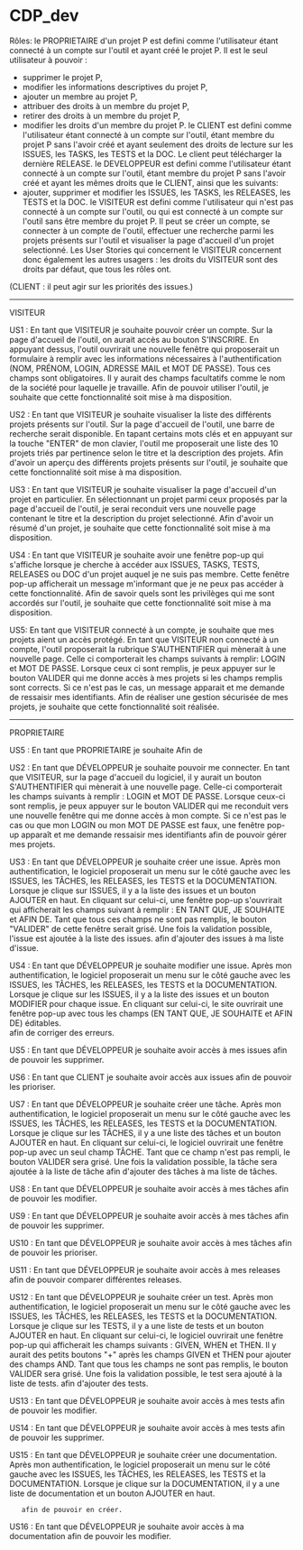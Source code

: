 # CDP_dev

Rôles:
le PROPRIETAIRE d'un projet P est defini comme l'utilisateur étant connecté à un compte sur l'outil et ayant créé le projet P. Il est le seul utilisateur à pouvoir :
 - supprimer le projet P,
 - modifier les informations descriptives du projet P,
 - ajouter un membre au projet P,
 - attribuer des droits à un membre du projet P,
 - retirer des droits à un membre du projet P,
 - modifier les droits d'un membre du projet P.
le CLIENT est defini comme l'utilisateur étant connecté à un compte sur l'outil, étant membre du projet P sans l'avoir créé et ayant seulement des droits de lecture sur les ISSUES, les TASKS, les TESTS et la DOC. Le client peut télécharger la dernière RELEASE.
le DEVELOPPEUR est defini comme l'utilisateur étant connecté à un compte sur l'outil, étant membre du projet P sans l'avoir créé et ayant les mêmes droits que le CLIENT, ainsi que les suivants:
 - ajouter, supprimer et modifier les ISSUES, les TASKS, les RELEASES, les TESTS et la DOC. 
le VISITEUR est defini comme l'utilisateur qui n'est pas connecté à un compte sur l'outil, ou qui est connecté à un compte sur l'outil sans être membre du projet P. Il peut se créer un compte, se connecter à un compte de l'outil, effectuer une recherche parmi les projets présents sur l'outil et visualiser la page d'accueil d'un projet selectionné. Les User Stories qui concernent le VISITEUR concernent donc également les autres usagers : les droits du VISITEUR sont des droits par défaut, que tous les rôles ont.

(CLIENT : il peut agir sur les priorités des issues.)

************************************************************************************************************************************

VISITEUR

US1 : En tant que VISITEUR
      je souhaite pouvoir créer un compte. Sur la page d'accueil de l'outil, on aurait accès au bouton S'INSCRIRE. En appuyant dessus, l'outil ouvrirait une nouvelle fenêtre qui proposerait un formulaire à remplir avec les informations nécessaires à l'authentification (NOM, PRÉNOM, LOGIN, ADRESSE MAIL et MOT DE PASSE). Tous ces champs sont obligatoires. Il y aurait des champs facultatifs comme le nom de la société pour laquelle je travaille.
      Afin de pouvoir utiliser l'outil, je souhaite que cette fonctionnalité soit mise à ma disposition.

US2 : En tant que VISITEUR
       je souhaite visualiser la liste des différents projets présents sur l'outil. Sur la page d'accueil de l'outil, une barre de recherche serait disponible. En tapant certains mots clés et en appuyant sur la touche "ENTER" de mon clavier, l'outil me proposerait une liste des 10 projets triés par pertinence selon le titre et la description des projets.
       Afin d'avoir un aperçu des différents projets présents sur l'outil, je souhaite que cette fonctionnalité soit mise à ma disposition.

US3 : En tant que VISITEUR
        je souhaite visualiser la page d'accueil d'un projet en particulier. En sélectionnant un projet parmi ceux proposés par la page d'accueil de l'outil, je serai reconduit vers une nouvelle page contenant le titre et la description du projet selectionné.
        Afin d'avoir un résumé d'un projet, je souhaite que cette fonctionnalité soit mise à ma disposition.

US4 : En tant que VISITEUR
        je souhaite avoir une fenêtre pop-up qui s'affiche lorsque je cherche à accéder aux ISSUES, TASKS, TESTS, RELEASES ou DOC d'un projet auquel je ne suis pas membre. Cette fenêtre pop-up afficherait un message m'informant que je ne peux pas accéder à cette fonctionnalité.
        Afin de savoir quels sont les privilèges qui me sont accordés sur l'outil, je souhaite que cette fonctionnalité soit mise à ma disposition.

US5: En tant que VISITEUR connecté à un compte,
        je souhaite que mes projets aient un accès protégé. En tant que VISITEUR non connecté à un compte, l'outil proposerait la rubrique S'AUTHENTIFIER qui mènerait à une nouvelle page. Celle ci comporterait les champs suivants à remplir: LOGIN et MOT DE PASSE. Lorsque ceux ci sont remplis, je peux appuyer sur le bouton VALIDER qui me donne accès à mes projets si les champs remplis sont corrects. Si ce n'est pas le cas, un message apparait et me demande de ressaisir mes identifiants.
        Afin de réaliser une gestion sécurisée de mes projets, je souhaite que cette fonctionnalité soit réalisée.

************************************************************************************************************************************

PROPRIETAIRE

US5 : En tant que PROPRIETAIRE
        je souhaite
        Afin de

US2 : En tant que DÉVELOPPEUR
      je souhaite pouvoir me connecter. En tant que VISITEUR, sur la page d'accueil du logiciel, il y aurait un bouton S'AUTHENTIFIER qui mènerait à une nouvelle page. Celle-ci comporterait les champs suivants à remplir : LOGIN et MOT DE PASSE. Lorsque ceux-ci sont remplis, je peux appuyer sur le bouton VALIDER qui me reconduit vers une nouvelle fenêtre qui me donne accès à mon compte. Si ce n'est pas le cas ou que mon LOGIN ou mon MOT DE PASSE est faux, une fenêtre pop-up apparaît et me demande ressaisir mes identifiants
      afin de pouvoir gérer mes projets.

US3 : En tant que DÉVELOPPEUR
      je souhaite créer une issue. Après mon authentification, le logiciel proposerait un menu sur le côté gauche avec les ISSUES, les TÂCHES, les RELEASES, les TESTS et la DOCUMENTATION. Lorsque je clique sur ISSUES, il y a la liste des issues et un bouton AJOUTER en haut. En cliquant sur celui-ci, une fenêtre pop-up s'ouvrirait qui afficherait les champs suivant à remplir : EN TANT QUE, JE SOUHAITE et AFIN DE. Tant que tous ces champs ne sont pas remplis, le bouton "VALIDER" de cette fenêtre serait grisé. Une fois la validation possible, l'issue est ajoutée à la liste des issues. 
      afin d'ajouter des issues à ma liste d'issue.

US4 : En tant que DÉVELOPPEUR
      je souhaite modifier une issue. Après mon authentification, le logiciel proposerait un menu sur le côté gauche avec les ISSUES, les TÂCHES, les RELEASES, les TESTS et la DOCUMENTATION. Lorsque je clique sur les ISSUES, il y a la liste des issues et un bouton MODIFIER pour chaque issue. En cliquant sur celui-ci, le site ouvrirait une fenêtre pop-up avec tous les champs (EN TANT QUE, JE SOUHAITE et AFIN DE) éditables.  
      afin de corriger des erreurs.

US5 : En tant que DÉVELOPPEUR
      je souhaite avoir accès à mes issues
      afin de pouvoir les supprimer.

US6 : En tant que CLIENT
      je souhaite avoir accès aux issues
      afin de pouvoir les prioriser.

US7 : En tant que DÉVELOPPEUR
      je souhaite créer une tâche. Après mon authentification, le logiciel proposerait un menu sur le côté gauche avec les ISSUES, les TÂCHES, les RELEASES, les TESTS et la DOCUMENTATION. Lorsque je clique sur les TÂCHES, il y a une liste des tâches et un bouton AJOUTER en haut. En cliquant sur celui-ci, le logiciel ouvrirait une fenêtre pop-up avec un seul champ TÂCHE. Tant que ce champ n'est pas rempli, le bouton VALIDER sera grisé. Une fois la validation possible, la tâche sera ajoutée à la liste de tâche 
      afin d'ajouter des tâches à ma liste de tâches.

US8 : En tant que DÉVELOPPEUR
      je souhaite avoir accès à mes tâches
      afin de pouvoir les modifier.

US9 : En tant que DÉVELOPPEUR 
      je souhaite avoir accès à mes tâches
      afin de pouvoir les supprimer.

US10 : En tant que DÉVELOPPEUR 
       je souhaite avoir accès à mes tâches
       afin de pouvoir les prioriser.

US11 : En tant que DÉVELOPPEUR
       je souhaite avoir accès à mes releases
       afin de pouvoir comparer différentes releases.

US12 : En tant que DÉVELOPPEUR
       je souhaite créer un test. Après mon authentification, le logiciel proposerait un menu sur le côté gauche avec les ISSUES, les TÂCHES, les RELEASES, les TESTS et la DOCUMENTATION. Lorsque je clique sur les TESTS, il y a une liste de tests et un bouton AJOUTER en haut. En cliquant sur celui-ci, le logiciel ouvrirait une fenêtre pop-up qui afficherait les champs suivants : GIVEN, WHEN et THEN. Il y aurait des petits boutons "+" après les champs GIVEN et THEN pour ajouter des champs AND. Tant que tous les champs ne sont pas remplis, le bouton VALIDER sera grisé. Une fois la validation possible, le test sera ajouté à la liste de tests.
       afin d'ajouter des tests.

US13 : En tant que DÉVELOPPEUR
       je souhaite avoir accès à mes tests
       afin de pouvoir les modifier.

US14 : En tant que DÉVELOPPEUR
       je souhaite avoir accès à mes tests
       afin de pouvoir les supprimer.

US15 : En tant que DÉVELOPPEUR
       je souhaite créer une documentation. Après mon authentification, le logiciel proposerait un menu sur le côté gauche avec les ISSUES, les TÂCHES, les RELEASES, les TESTS et la DOCUMENTATION. Lorsque je clique sur la DOCUMENTATION, il y a une liste de documentation et un bouton AJOUTER en haut. 
       
       afin de pouvoir en créer.

US16 : En tant que DÉVELOPPEUR
       je souhaite avoir accès à ma documentation
       afin de pouvoir les modifier.

